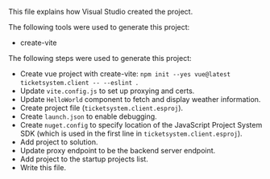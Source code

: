 This file explains how Visual Studio created the project.

The following tools were used to generate this project:
- create-vite

The following steps were used to generate this project:
- Create vue project with create-vite: `npm init --yes vue@latest ticketsystem.client -- --eslint `.
- Update `vite.config.js` to set up proxying and certs.
- Update `HelloWorld` component to fetch and display weather information.
- Create project file (`ticketsystem.client.esproj`).
- Create `launch.json` to enable debugging.
- Create `nuget.config` to specify location of the JavaScript Project System SDK (which is used in the first line in `ticketsystem.client.esproj`).
- Add project to solution.
- Update proxy endpoint to be the backend server endpoint.
- Add project to the startup projects list.
- Write this file.
